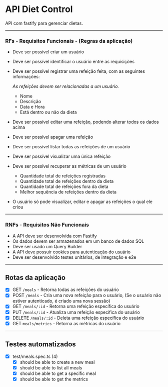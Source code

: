 # API Diet Control

API com fastify para gerenciar dietas.

---



### RFs - Requisitos Funcionais - (Regras da aplicação)
- Deve ser possível criar um usuário 
- Deve ser possível identificar o usuário entre as requisições 
- Deve ser possível registrar uma refeição feita, com as seguintes informações: 

  *As refeições devem ser relacionadas a um usuário.*
    - Nome
    - Descrição
    - Data e Hora
    - Está dentro ou não da dieta
- Deve ser possível editar uma refeição, podendo alterar todos os dados acima 
- Deve ser possível apagar uma refeição 
- Deve ser possível listar todas as refeições de um usuário 
- Deve ser possível visualizar uma única refeição 
- Deve ser possível recuperar as métricas de um usuário 
    - Quantidade total de refeições registradas
    - Quantidade total de refeições dentro da dieta
    - Quantidade total de refeições fora da dieta
    - Melhor sequência de refeições dentro da dieta
- O usuário só pode visualizar, editar e apagar as refeições o qual ele criou 

--- 

### RNFs - Requisitos Não Funcionais
- A API deve ser desenvolvida com Fastify
- Os dados devem ser armazenados em um banco de dados SQL
- Deve ser usado um Query Builder
- A API deve possuir cookies para autenticação do usuário
- Deve ser desenvolvido testes unitários, de integração e e2e

---

## Rotas da aplicação
- [x] GET `/meals` - Retorna todas as refeições do usuário
- [x] POST `/meals` - Cria uma nova refeição para o usuário, (Se o usuário não estiver autenticado, é criado uma nova sessão)
- [x] GET `/meals/:id` - Retorna uma refeição específica do usuário
- [x] PUT `/meals/:id` - Atualiza uma refeição específica do usuário
- [x] DELETE `/meals/:id` - Deleta uma refeição específica do usuário
- [x] GET `meals/metrics` - Retorna as métricas do usuário

---
## Testes automatizados
- [x] test/meals.spec.ts (4) 
  - [x] should be able to create a new meal 
  - [x] should be able to list all meals 
  - [x] should be able to get a specific meal 
  - [x] should be able to get the metrics 
